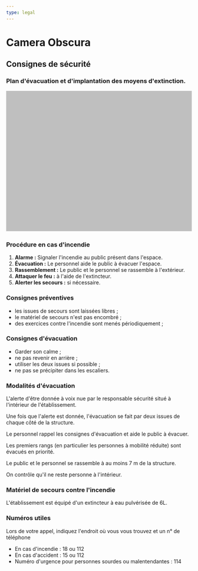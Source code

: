 ```yaml
---
type: legal
---
```


# Camera Obscura

## Consignes de sécurité

### Plan d'évacuation et d'implantation des moyens d'extinction.

![Plan d'évacuation](../plans/plan-evacuation.svg)

### Procédure en cas d'incendie

1. **Alarme :** Signaler l'incendie au public présent dans l'espace.
2. **Évacuation :** Le personnel aide le public à évacuer l'espace.
3. **Rassemblement :** Le public et le personnel se rassemble à l'extérieur.
4. **Attaquer le feu :** à l'aide de l'extincteur.
5. **Alerter les secours :** si nécessaire.

### Consignes préventives

- les issues de secours sont laissées libres ;
- le matériel de secours n'est pas encombré ;
- des exercices contre l'incendie sont menés périodiquement ;

### Consignes d'évacuation

- Garder son calme ;
- ne pas revenir en arrière ;
- utiliser les deux issues si possible ;
- ne pas se précipiter dans les escaliers.

### Modalités d'évacuation

L'alerte d'être donnée à voix nue par le responsable sécurité situé à l'intérieur de l'établissement.

Une fois que l'alerte est donnée, l'évacuation se fait par deux issues de chaque côté de la structure.

Le personnel rappel les consignes d'évacuation et aide le public à évacuer.

Les premiers rangs (en particulier les personnes à mobilité réduite) sont évacués en priorité. 

Le public et le personnel se rassemble à au moins 7 m de la structure.

On contrôle qu'il ne reste personne à l'intérieur.

### Matériel de secours contre l'incendie

L'établissement est équipé d'un extincteur à eau pulvérisée de 6L.

### Numéros utiles

Lors de votre appel, indiquez l'endroit où vous vous trouvez et un n° de téléphone

- En cas d'incendie : 18 ou 112
- En cas d'accident : 15 ou 112
- Numéro d'urgence pour personnes sourdes ou malentendantes : 114

